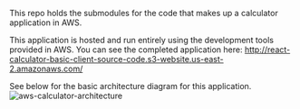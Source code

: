 This repo holds the submodules for the code that makes up a calculator application in AWS.

This application is hosted and run entirely using the development tools provided in AWS.
You can see the completed application here: http://react-calculator-basic-client-source-code.s3-website.us-east-2.amazonaws.com/


See below for the basic architecture diagram for this application.
![aws-calculator-architecture](https://user-images.githubusercontent.com/97177770/232614860-365f37a3-3c30-4bde-8a10-74143613d726.png)
